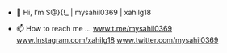 - 👋 Hi, I’m $@}{!\_ | mysahil0369 | xahilg18


- 📫 How to reach me ...
www.t.me/mysahil0369
www.Instagram.com/xahilg18
www.twitter.com/mysahil0369

<!---
mysahil0369/mysahil0369 is a ✨ special ✨ repository because its `README.md` (this file) appears on your GitHub profile.
You can click the Preview link to take a look at your changes.
--->
